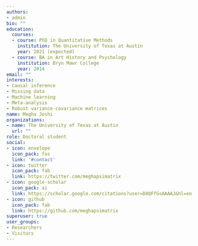 ```yaml
---
authors:
- admin
bio: ""
education:
  courses:
  - course: PhD in Quantitative Methods
    institution: The University of Texas at Austin
    year: 2021 (expected)
  - course: BA in Art History and Psychology
    institution: Bryn Mawr College
    year: 2014
email: ""
interests:
- Causal inference
- Missing data
- Machine learning
- Meta-analysis
- Robust variance-covariance matrices
name: Megha Joshi
organizations:
- name: The University of Texas at Austin
  url: ""
role: Doctoral student
social:
- icon: envelope
  icon_pack: fas
  link: '#contact'
- icon: twitter
  icon_pack: fab
  link: https://twitter.com/meghapsimatrix
- icon: google-scholar
  icon_pack: ai
  link: https://scholar.google.com/citations?user=D8QFfGsAAAAJ&hl=en
- icon: github
  icon_pack: fab
  link: https://github.com/meghapsimatrix
superuser: true
user_groups:
- Researchers
- Visitors
---
```


